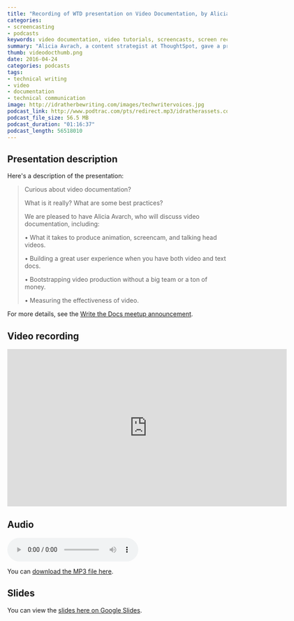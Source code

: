 ```yaml
---
title: "Recording of WTD presentation on Video Documentation, by Alicia Avrach"
categories:
- screencasting
- podcasts
keywords: video documentation, video tutorials, screencasts, screen recordings, video production
summary: "Alicia Avrach, a content strategist at ThoughtSpot, gave a presentation about video documentation at a recent Write the Docs San Francisco meetup. In this presentation, Alicia covers all the aspects of video production, from scripting to recording, post-processing, publishing, and more."
thumb: videodocthumb.png
date: 2016-04-24
categories: podcasts
tags:
- technical writing
- video
- documentation
- technical communication
image: http://idratherbewriting.com/images/techwritervoices.jpg
podcast_link: http://www.podtrac.com/pts/redirect.mp3/idratherassets.com/podcasts/aliciaavrachaudio.mp3
podcast_file_size: 56.5 MB
podcast_duration: "01:16:37"
podcast_length: 56518010
---
```


## Presentation description

Here's a description of the presentation: 

>Curious about video documentation? 
>
>What is it really? What are some best practices? 
>
>We are pleased to have Alicia Avarch, who will discuss video documentation, including: 
>
>• What it takes to produce animation, screencam, and talking head videos. 
>
>• Building a great user experience when you have both video and text docs. 
>
>• Bootstrapping video production without a big team or a ton of money. 
>
>• Measuring the effectiveness of video.

For more details, see the [Write the Docs meetup announcement](http://www.meetup.com/Write-the-Docs/events/229946722/).

## Video recording

<iframe width="640" height="360" src="https://www.youtube.com/embed/pl7VrgPlHpE" frameborder="0" allowfullscreen></iframe>

## Audio

<p><audio controls="controls"><source src="http://www.podtrac.com/pts/redirect.mp3/idratherassets.com/podcasts/aliciaavrachaudio.mp3" type="audio/mpeg" /></audio></p>

You can <a href="http://www.podtrac.com/pts/redirect.mp3/idratherassets.com/podcasts/aliciaavrachaudio.mp3" alt="Alicia Avrach">download the MP3 file here</a>.

## Slides

You can view the [slides here on Google Slides](http://bit.ly/videodocaliciaslides).